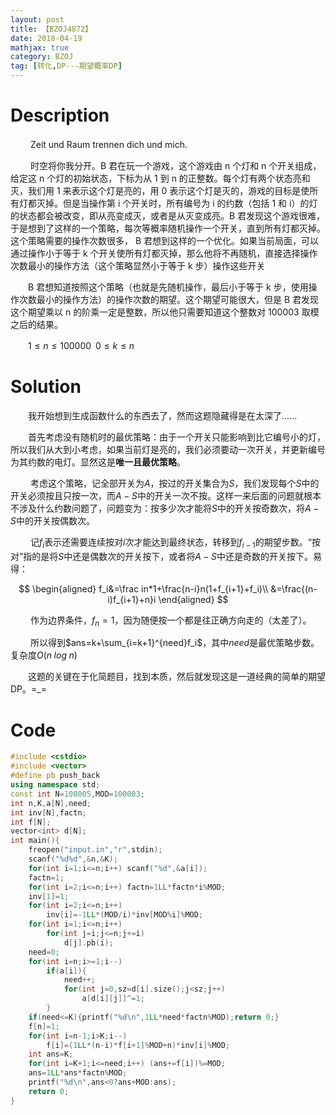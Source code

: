 ```yaml
---
layout: post
title: 【BZOJ4872】
date: 2018-04-19
mathjax: true
category: BZOJ
tag: [转化,DP---期望概率DP]
---
```



# Description

​	　　Zeit und Raum trennen dich und mich.

​	　　时空将你我分开。B 君在玩一个游戏，这个游戏由 n 个灯和 n 个开关组成，给定这 n 个灯的初始状态，下标为从 1 到 n 的正整数。每个灯有两个状态亮和灭，我们用 1 来表示这个灯是亮的，用 0 表示这个灯是灭的，游戏的目标是使所有灯都灭掉。但是当操作第 i 个开关时，所有编号为 i 的约数（包括 1 和 i）的灯的状态都会被改变，即从亮变成灭，或者是从灭变成亮。B 君发现这个游戏很难，于是想到了这样的一个策略，每次等概率随机操作一个开关，直到所有灯都灭掉。这个策略需要的操作次数很多， B 君想到这样的一个优化。如果当前局面，可以通过操作小于等于 k 个开关使所有灯都灭掉，那么他将不再随机，直接选择操作次数最小的操作方法（这个策略显然小于等于 k 步）操作这些开关

　　B 君想知道按照这个策略（也就是先随机操作，最后小于等于 k 步，使用操作次数最小的操作方法）的操作次数的期望。这个期望可能很大，但是 B 君发现这个期望乘以 n 的阶乘一定是整数，所以他只需要知道这个整数对 100003 取模之后的结果。

　　$1 ≤ n ≤ 100000\;\; 0 ≤ k ≤ n$


<!-- more -->
# Solution

​	　　我开始想到生成函数什么的东西去了，然而这题隐藏得是在太深了......

​	　　首先考虑没有随机时的最优策略：由于一个开关只能影响到比它编号小的灯，所以我们从大到小考虑，如果当前灯是亮的，我们必须要动一次开关，并更新编号为其约数的电灯。显然这是**唯一且最优策略**。

​	　　考虑这个策略，记全部开关为$A$，按过的开关集合为$S$，我们发现每个$S$中的开关必须按且只按一次，而$A-S$中的开关一次不按。这样一来后面的问题就根本不涉及什么约数问题了，问题变为：按多少次才能将$S$中的开关按奇数次，将$A-S$中的开关按偶数次。

​	　　记$f_i$表示还需要连续按对$i$次才能达到最终状态，转移到$f_{i-1}$的期望步数。“按对”指的是将$S$中还是偶数次的开关按下，或者将$A-S$中还是奇数的开关按下。易得：


$$
\begin{aligned}
f_i&=\frac in*1+\frac{n-i}n(1+f_{i+1}+f_i)\\
&=\frac{(n-i)f_{i+1}+n}i
\end{aligned}
$$


​	　　作为边界条件，$f_n=1$，因为随便按一个都是往正确方向走的（太差了）。

​	　　所以得到$ans=k+\sum_{i=k+1}^{need}f_i$，其中$need$是最优策略步数。复杂度$O(n\;log\;n)$

​	　　这题的关键在于化简题目，找到本质，然后就发现这是一道经典的简单的期望DP。=_=

# Code

```c++
#include <cstdio>
#include <vector>
#define pb push_back
using namespace std;
const int N=100005,MOD=100003;
int n,K,a[N],need;
int inv[N],factn;
int f[N];
vector<int> d[N];
int main(){
	freopen("input.in","r",stdin);
	scanf("%d%d",&n,&K);
	for(int i=1;i<=n;i++) scanf("%d",&a[i]);
	factn=1;
	for(int i=2;i<=n;i++) factn=1LL*factn*i%MOD;
	inv[1]=1;
	for(int i=2;i<=n;i++)
		inv[i]=-1LL*(MOD/i)*inv[MOD%i]%MOD;
	for(int i=1;i<=n;i++)
		for(int j=i;j<=n;j+=i)
			d[j].pb(i);
	need=0;
	for(int i=n;i>=1;i--)
		if(a[i]){
			need++;
			for(int j=0,sz=d[i].size();j<sz;j++)
				a[d[i][j]]^=1;
		}
	if(need<=K){printf("%d\n",1LL*need*factn%MOD);return 0;}
	f[n]=1;
	for(int i=n-1;i>K;i--)
		f[i]=(1LL*(n-i)*f[i+1]%MOD+n)*inv[i]%MOD;
	int ans=K;
	for(int i=K+1;i<=need;i++) (ans+=f[i])%=MOD;
	ans=1LL*ans*factn%MOD;
	printf("%d\n",ans<0?ans+MOD:ans);
	return 0;
}
```


